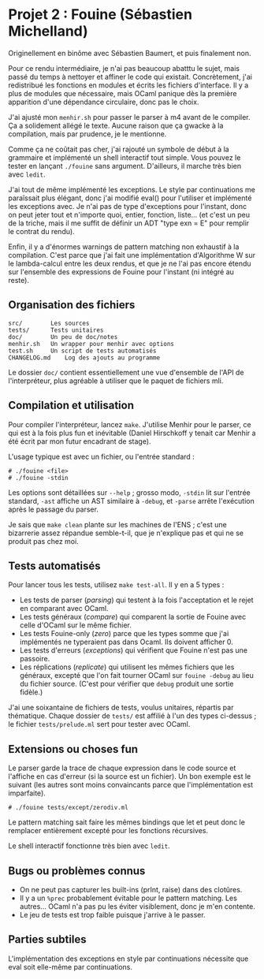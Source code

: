 # Projet 2 : Fouine (Sébastien Michelland)

Originellement en binôme avec Sébastien Baumert, et puis finalement non.

Pour ce rendu intermédiaire, je n'ai pas beaucoup abatttu le sujet, mais passé
du temps à nettoyer et affiner le code qui existait. Concrètement, j'ai
redistribué les fonctions en modules et écrits les fichiers d'interface. Il y a
plus de modules que nécessaire, mais OCaml panique dès la première apparition
d'une dépendance circulaire, donc pas le choix.

J'ai ajusté mon `menhir.sh` pour passer le parser à m4 avant de le compiler. Ça
a solidement allégé le texte. Aucune raison que ça gwacke à la compilation,
mais par prudence, je le mentionne.

Comme ça ne coûtait pas cher, j'ai rajouté un symbole de début à la grammaire
et implémenté un shell interactif tout simple. Vous pouvez le tester en lançant
`./fouine` sans argument. D'ailleurs, il marche très bien avec `ledit`.

J'ai tout de même implémenté les exceptions. Le style par continuations me
paraîssait plus élégant, donc j'ai modifié eval() pour l'utiliser et implémenté
les exceptions avec. Je n'ai pas de type d'exceptions pour l'instant, donc on
peut jeter tout et n'importe quoi, entier, fonction, liste... (et c'est un peu
de la triche, mais il me suffit de définir un ADT "type exn = E" pour remplir
le contrat du rendu).

Enfin, il y a d'énormes warnings de pattern matching non exhaustif à la
compilation. C'est parce que j'ai fait une implémentation d'Algorithme W sur le
lambda-calcul entre les deux rendus, et que je ne l'ai pas encore étendu sur
l'ensemble des expressions de Fouine pour l'instant (ni intégré au reste).

## Organisation des fichiers

	src/		Les sources
	tests/		Tests unitaires
	doc/		Un peu de doc/notes
	menhir.sh	Un wrapper pour menhir avec options
	test.sh		Un script de tests automatisés
	CHANGELOG.md	Log des ajouts au programme

Le dossier `doc/` contient essentiellement une vue d'ensemble de l'API de
l'interpréteur, plus agréable à utiliser que le paquet de fichiers mli.

## Compilation et utilisation

Pour compiler l'interpréteur, lancez `make`. J'utilise Menhir pour le parser,
ce qui est à la fois plus fun et inévitable (Daniel Hirschkoff y tenait car
Menhir a été écrit par mon futur encadrant de stage).

L'usage typique est avec un fichier, ou l'entrée standard :

	# ./fouine <file>
	# ./fouine -stdin

Les options sont détaillées sur `--help` ; grosso modo, `-stdin` lit sur
l'entrée standard, `-ast` affiche un AST similaire à `-debug`, et `-parse`
arrête l'exécution après le passage du parser.

Je sais que `make clean` plante sur les machines de l'ENS ; c'est une
bizarrerie assez répandue semble-t-il, que je n'explique pas et qui ne se
produit pas chez moi.

## Tests automatisés

Pour lancer tous les tests, utilisez `make test-all`. Il y en a 5 types :

- Les tests de parser (*parsing*) qui testent à la fois l'acceptation et le
  rejet en comparant avec OCaml.
- Les tests généraux (*compare*) qui comparent la sortie de Fouine avec celle
  d'OCaml sur le même fichier.
- Les tests Fouine-only (*zero*) parce que les types somme que j'ai implémentés
  ne typeraient pas dans Ocaml. Ils doivent afficher 0.
- Les tests d'erreurs (*exceptions*) qui vérifient que Fouine n'est pas une
  passoire.
- Les réplications (*replicate*) qui utilisent les mêmes fichiers que les
  généraux, excepté que l'on fait tourner OCaml sur `fouine -debug` au lieu du
  fichier source. (C'est pour vérifier que `debug` produit une sortie fidèle.)

J'ai une soixantaine de fichiers de tests, voulus unitaires, répartis par
thématique. Chaque dossier de `tests/` est affilié à l'un des types ci-dessus ;
le fichier `tests/prelude.ml` sert pour tester avec OCaml.

## Extensions ou choses fun

Le parser garde la trace de chaque expression dans le code source et l'affiche
en cas d'erreur (si la source est un fichier). Un bon exemple est le suivant
(les autres sont moins convaincants parce que l'implémentation est imparfaite).

	# ./fouine tests/except/zerodiv.ml

Le pattern matching sait faire les mêmes bindings que let et peut donc le
remplacer entièrement excepté pour les fonctions récursives.

Le shell interactif fonctionne très bien avec `ledit`.

## Bugs ou problèmes connus

- On ne peut pas capturer les built-ins (prInt, raise) dans des clotûres.
- Il y a un `%prec` probablement évitable pour le pattern matching. Les
  autres... OCaml n'a pas pu les éviter visiblement, donc je m'en contente.
- Le jeu de tests est trop faible puisque j'arrive à le passer.

## Parties subtiles

L'implémentation des exceptions en style par continuations nécessite que eval
soit elle-même par continuations.
